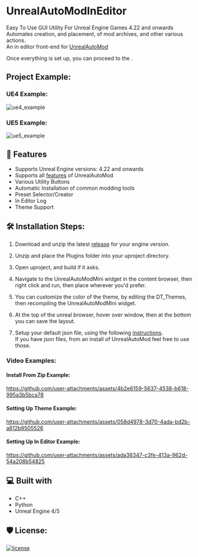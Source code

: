 <h1 id="title" align="left">UnrealAutoModInEditor</h1>

Easy To Use GUI Utility For Unreal Engine Games 4.22 and onwards <br>
Automates creation, and placement, of mod archives, and other various actions. <br>
An in editor front-end for [UnrealAutoMod](https://github.com/Mythical-Github/UnrealAutoMod)

Once everything is set up, you can proceed to the .


<h2>Project Example:</h2>

<h3>UE4 Example:</h3>

![ue4_example](https://github.com/user-attachments/assets/a2b38083-235f-43cd-a89d-e5acbab218fb)

<h3>UE5 Example:</h3>

![ue5_example](https://github.com/user-attachments/assets/e0d75b7a-148d-40ee-afce-f0e45fc61a2e)

<h2>💪 Features</h2>

* Supports Unreal Engine versions: 4.22 and onwards
* Supports all [features](https://github.com/Mythical-Github/UnrealAutoMod/blob/main/README.md#features) of UnrealAutoMod
* Various Utility Buttons
* Automatic Installation of common modding tools
* Preset Selector/Creator
* In Editor Log
* Theme Support

<h2>🛠️ Installation Steps:</h2>

1. Download and unzip the latest [release](https://github.com/Mythical-Github/UnrealAutoModInEditor/releases/latest) for your engine version.

2. Unzip and place the Plugins folder into your uproject directory.

3. Open uproject, and build if it asks.

4. Navigate to the UnrealAutoModMini widget in the content browser, then right click and run, then place wherever you'd prefer.

5. You can customize the color of the theme, by editing the DT_Themes, then recompiling the UnrealAutoModMini widget.

6. At the top of the unreal browser, hover over window, then at the bottom you can save the layout.

7. Setup your default json file, using the following [instructions](https://github.com/Mythical-Github/UnrealAutoMod/blob/main/README.md#installation_steps).\
If you have json files, from an install of UnrealAutoMod feel free to use those.

<h3>Video Examples:</h3>

<h4>Install From Zip Example:</h4>

https://github.com/user-attachments/assets/4b2e6159-5637-4538-b618-995a3b5bca78

<h4>Setting Up Theme Example:</h4>

https://github.com/user-attachments/assets/058d4978-3d70-4ada-bd2b-a812b8505526

<h4>Setting Up In Editor Example:</h4>

https://github.com/user-attachments/assets/ada38347-c3fe-413a-962d-54a208b54825

<h2>💻 Built with</h2>

* C++
* Python
* Unreal Engine 4/5


<h2>🛡️ License:</h2>

[![license](https://www.gnu.org/graphics/gplv3-with-text-136x68.png)](LICENSE)
